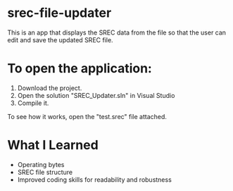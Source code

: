 # srec-file-updater

This is an app that displays the SREC data from the file so that the user can edit and save the updated SREC file.

# To open the application:
1. Download the project.
2. Open the solution "SREC_Updater.sln" in Visual Studio
3. Compile it.

To see how it works, open the "test.srec" file attached.

# What I Learned

* Operating bytes
* SREC file structure
* Improved coding skills for readability and robustness
